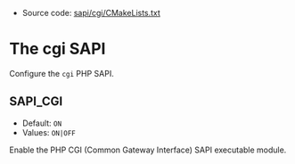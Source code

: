 <!-- This is auto-generated file. -->
* Source code: [sapi/cgi/CMakeLists.txt](https://github.com/petk/php-build-system/blob/master/cmake/sapi/cgi/CMakeLists.txt)

# The cgi SAPI

Configure the `cgi` PHP SAPI.

## SAPI_CGI

* Default: `ON`
* Values: `ON|OFF`

Enable the PHP CGI (Common Gateway Interface) SAPI executable module.
